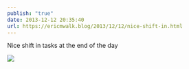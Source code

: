 ```yaml
---
publish: "true"
date: 2013-12-12 20:35:40
url: https://ericmwalk.blog/2013/12/12/nice-shift-in.html
---
```


Nice shift in tasks at the end of the day

![](https://ericmwalk.blog/uploads/2022/adb69f0e61.jpg)